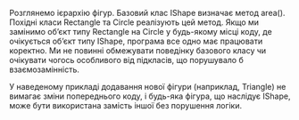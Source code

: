 Розглянемо ієрархію фігур. Базовий клас IShape визначає метод area(). Похідні класи Rectangle та Circle реалізують цей метод. Якщо ми замінимо об’єкт типу Rectangle на Circle у будь-якому місці коду, де очікується об’єкт типу IShape, програма все одно має працювати коректно. Ми не повинні обмежувати поведінку базового класу чи очікувати чогось особливого від підкласів, що порушувало б взаємозамінність.

У наведеному прикладі додавання нової фігури (наприклад, Triangle) не вимагає зміни попереднього коду, і будь-яка фігура, що наслідує IShape, може бути використана замість іншої без порушення логіки.
